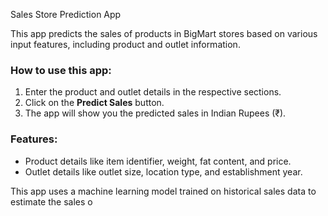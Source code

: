 Sales Store Prediction App

This app predicts the sales of products in BigMart stores based on various input features, including product and outlet information.

### How to use this app:
1. Enter the product and outlet details in the respective sections.
2. Click on the **Predict Sales** button.
3. The app will show you the predicted sales in Indian Rupees (₹).

### Features:
- Product details like item identifier, weight, fat content, and price.
- Outlet details like outlet size, location type, and establishment year.

This app uses a machine learning model trained on historical sales data to estimate the sales o

